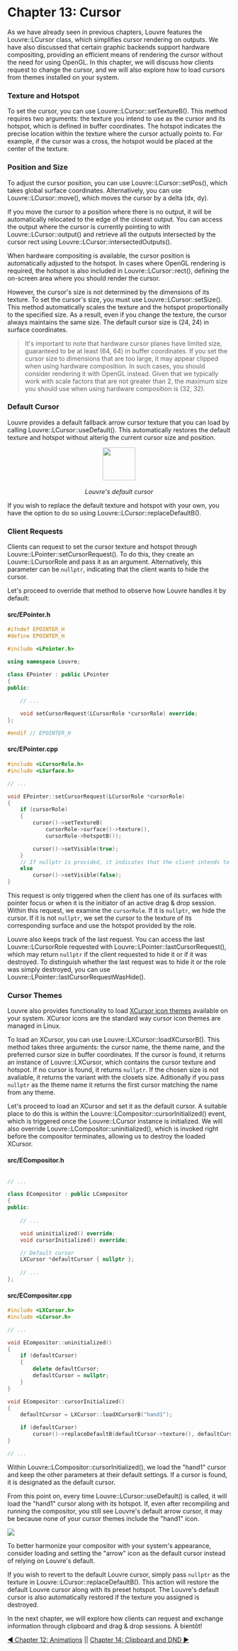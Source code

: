 # Chapter 13: Cursor

As we have already seen in previous chapters, Louvre features the Louvre::LCursor class, which simplifies cursor rendering on outputs. We have also discussed that certain graphic backends support hardware compositing, providing an efficient means of rendering the cursor without the need for using OpenGL. In this chapter, we will discuss how clients request to change the cursor, and we will also explore how to load cursors from themes installed on your system.

### Texture and Hotspot

To set the cursor, you can use Louvre::LCursor::setTextureB(). This method requires two arguments: the texture you intend to use as the cursor and its hotspot, which is defined in buffer coordinates. The hotspot indicates the precise location within the texture where the cursor actually points to. For example, if the cursor was a cross, the hotspot would be placed at the center of the texture.

### Position and Size

To adjust the cursor position, you can use Louvre::LCursor::setPos(), which takes global surface coordinates. Alternatively, you can use Louvre::LCursor::move(), which moves the cursor by a delta (dx, dy).

If you move the cursor to a position where there is no output, it will be automatically relocated to the edge of the closest output. You can access the output where the cursor is currently pointing to with Louvre::LCursor::output() and retrieve all the outputs intersected by the cursor rect using Louvre::LCursor::intersectedOutputs().

When hardware compositing is available, the cursor position is automatically adjusted to the hotspot. In cases where OpenGL rendering is required, the hotspot is also included in Louvre::LCursor::rect(), defining the on-screen area where you should render the cursor.

However, the cursor's size is not determined by the dimensions of its texture. To set the cursor's size, you must use Louvre::LCursor::setSize(). This method automatically scales the texture and the hotspot proportionally to the specified size. As a result, even if you change the texture, the cursor always maintains the same size. The default cursor size is (24, 24) in surface coordinates.

> It's important to note that hardware cursor planes have limited size, guaranteed to be at least (64, 64) in buffer coordinates. If you set the cursor size to dimensions that are too large, it may appear clipped when using hardware composition. In such cases, you should consider rendering it with OpenGL instead. Given that we typically work with scale factors that are not greater than 2, the maximum size you should use when using hardware composition is (32, 32).

### Default Cursor

Louvre provides a default fallback arrow cursor texture that you can load by calling Louvre::LCursor::useDefault(). This automatically restores the default texture and hotspot without alterig the current cursor size and position.

<center>
    <img width="74px" height="74px" src="https://lh3.googleusercontent.com/MSUUg3LSS6lYtpyLnKzbECf9eeZeFscmnLGJLRCdADwcjjcVd4xT07AMvQoHUTGptJFzY4tZrQ3IdLKyEbM_O0WyWYk8Pvc-Jf8xZHXoFUkFo2RRYTP8zN_LeOhsvIc6SlsO83TJUw=w2400"><br><br>
    <i>Louvre's default cursor</i>
</center>

If you wish to replace the default texture and hotspot with your own, you have the option to do so using Louvre::LCursor::replaceDefaultB().

### Client Requests

Clients can request to set the cursor texture and hotspot through Louvre::LPointer::setCursorRequest(). To do this, they create an Louvre::LCursorRole and pass it as an argument. Alternatively, this parameter can be `nullptr`, indicating that the client wants to hide the cursor.

Let's proceed to override that method to observe how Louvre handles it by default:

#### src/EPointer.h

```cpp
#ifndef EPOINTER_H
#define EPOINTER_H

#include <LPointer.h>

using namespace Louvre;

class EPointer : public LPointer
{
public:
    
    // ...

    void setCursorRequest(LCursorRole *cursorRole) override;
};

#endif // EPOINTER_H
```

#### src/EPointer.cpp

```cpp
#include <LCursorRole.h>
#include <LSurface.h>

// ...

void EPointer::setCursorRequest(LCursorRole *cursorRole)
{
    if (cursorRole)
    {
        cursor()->setTextureB(
            cursorRole->surface()->texture(),
            cursorRole->hotspotB());

        cursor()->setVisible(true);
    }
    // If nullptr is provided, it indicates that the client intends to hide the cursor.
    else
        cursor()->setVisible(false);
}
```

This request is only triggered when the client has one of its surfaces with pointer focus or when it is the initiator of an active drag & drop session. Within this request, we examine the `cursorRole`. If it is `nullptr`, we hide the cursor. If it is not `nullptr`, we set the cursor to the texture of its corresponding surface and use the hotspot provided by the role.

Louvre also keeps track of the last request. You can access the last Louvre::LCursorRole requested with Louvre::LPointer::lastCursorRequest(), which may return `nullptr` if the client requested to hide it or if it was destroyed. To distinguish whether the last request was to hide it or the role was simply destroyed, you can use Louvre::LPointer::lastCursorRequestWasHide().

### Cursor Themes

Louvre also provides functionality to load [XCursor icon themes](https://wiki.archlinux.org/title/Cursor_themes) available on your system. XCursor icons are the standard way cursor icon themes are managed in Linux.

To load an XCursor, you can use Louvre::LXCursor::loadXCursorB(). This method takes three arguments: the cursor name, the theme name, and the preferred cursor size in buffer coordinates. If the cursor is found, it returns an instance of Louvre::LXCursor, which contains the cursor texture and hotspot. If no cursor is found, it returns `nullptr`. If the chosen size is not avaliable, it returns the variant with the closets size. Aditionally if you pass `nullptr` as the theme name it returns the first cursor matching the name from any theme.

Let's proceed to load an XCursor and set it as the default cursor. A suitable place to do this is within the Louvre::LCompositor::cursorInitialized() event, which is triggered once the Louvre::LCursor instance is initialized. We will also override Louvre::LCompositor::uninitialized(), which is invoked right before the compositor terminates, allowing us to destroy the loaded XCursor.

#### src/ECompositor.h

```cpp

// ...

class ECompositor : public LCompositor
{
public:
    
    // ...

    void uninitialized() override;
    void cursorInitialized() override;

    // Default cursor
    LXCursor *defaultCursor { nullptr };
 
    // ...
};
```

#### src/ECompositor.cpp

```cpp
#include <LXCursor.h>
#include <LCursor.h>

// ...

void ECompositor::uninitialized()
{
    if (defaultCursor)
    {
        delete defaultCursor;
        defaultCursor = nullptr;
    }
}

void ECompositor::cursorInitialized()
{
    defaultCursor = LXCursor::loadXCursorB("hand1");

    if (defaultCursor)
        cursor()->replaceDefaultB(defaultCursor->texture(), defaultCursor->hotspotB());
}

// ...
```

Within Louvre::LCompositor::cursorInitialized(), we load the "hand1" cursor and keep the other parameters at their default settings. If a cursor is found, it is designated as the default cursor.

From this point on, every time Louvre::LCursor::useDefault() is called, it will load the "hand1" cursor along with its hotspot. If, even after recompiling and running the compositor, you still see Louvre's default arrow cursor, it may be because none of your cursor themes include the "hand1" icon.

<img src="https://lh3.googleusercontent.com/pw/ADCreHcjsWuehhlro2cx8OaRX2rQCRAlpkHmRO12dP5VFKAXeLWvFXoCvjgwc5948_s_UZnuUFmGApMoV06HbvHeAZ-7ZBFRon-_WmSEKBvDqOnCk27ondk=w2400"/>

To better harmonize your compositor with your system's appearance, consider loading and setting the "arrow" icon as the default cursor instead of relying on Louvre's default.

If you wish to revert to the default Louvre cursor, simply pass `nullptr` as the texture in Louvre::LCursor::replaceDefaultB(). This action will restore the default Louvre cursor along with its preset hotspot. The Louvre's default cursor is also automatically restored if the texture you assigned is destroyed.

In the next chapter, we will explore how clients can request and exchange information through clipboard and drag & drop sessions. À bientôt!

<a href="md_md_tutorial_12.html">◀ Chapter 12: Animations</a> || <a href="md_md_tutorial_14.html"> Chapter 14: Clipboard and DND ▶</a>